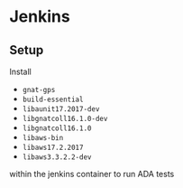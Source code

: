 # Jenkins

## Setup

Install
- `gnat-gps`
- `build-essential`
- `libaunit17.2017-dev`
- `libgnatcoll16.1.0-dev`
- `libgnatcoll16.1.0`
- `libaws-bin`
- `libaws17.2.2017`
- `libaws3.3.2.2-dev`

within the jenkins container to run ADA tests
